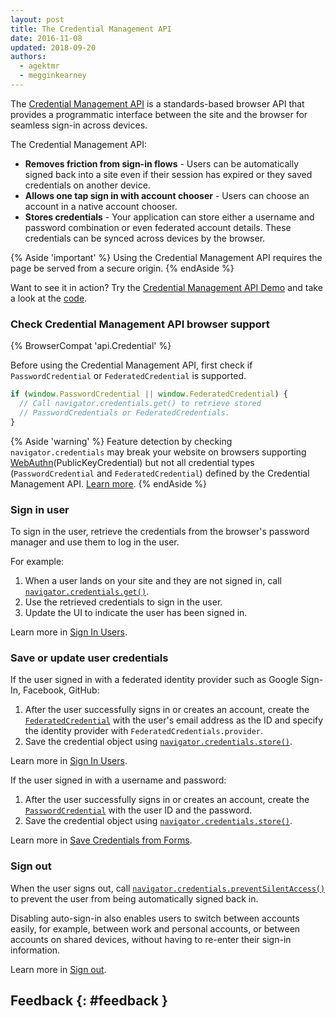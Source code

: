 ```yaml
---
layout: post
title: The Credential Management API
date: 2016-11-08
updated: 2018-09-20
authors:
  - agektmr
  - megginkearney
---
```


The [Credential Management API](https://www.w3.org/TR/credential-management/)
is a standards-based browser API that provides a programmatic interface
between the site and the browser for seamless sign-in across devices.

The Credential Management API:

- **Removes friction from sign-in flows** - Users can be automatically signed back into a site even if their session has expired or they saved credentials on another device.
- **Allows one tap sign in with account chooser** - Users can choose an account in a native account chooser.
- **Stores credentials** - Your application can store either a username and password combination or even federated account details. These credentials can be synced across devices by the browser.

{% Aside 'important' %}
Using the Credential Management API requires the page be served
from a secure origin.
{% endAside %}

Want to see it in action? Try the
[Credential Management API Demo](https://credential-management-sample.appspot.com)
and take a look at the
[code](https://github.com/GoogleChrome/credential-management-sample).

### Check Credential Management API browser support

{% BrowserCompat 'api.Credential' %}

Before using the Credential Management API, first check if `PasswordCredential`
or `FederatedCredential` is supported.

```js
if (window.PasswordCredential || window.FederatedCredential) {
  // Call navigator.credentials.get() to retrieve stored
  // PasswordCredentials or FederatedCredentials.
}
```

{% Aside 'warning' %}
Feature detection by checking `navigator.credentials` may break your
website on browsers supporting
[WebAuthn](https://www.w3.org/TR/webauthn/)(PublicKeyCredential) but not all
credential types (`PasswordCredential` and `FederatedCredential`) defined by the
Credential Management API. [Learn
more](/web/updates/2018/03/webauthn-credential-management).
{% endAside %}

### Sign in user

To sign in the user, retrieve the credentials from the browser's password
manager and use them to log in the user.

For example:

1. When a user lands on your site and they are not signed in,
   call [`navigator.credentials.get()`](https://developer.mozilla.org/docs/Web/API/CredentialsContainer/get).
2. Use the retrieved credentials to sign in the user.
3. Update the UI to indicate the user has been signed in.

Learn more in
[Sign In Users](../security-credential-management-retrieve-credentials#auto-sign-in).

### Save or update user credentials

If the user signed in with a federated identity provider such as Google
Sign-In, Facebook, GitHub:

1. After the user successfully signs in or creates an account, create the [`FederatedCredential`](https://developer.mozilla.org/docs/Web/API/FederatedCredential) with the user's email address as
   the ID and specify the identity provider with `FederatedCredentials.provider`.
2. Save the credential object using [`navigator.credentials.store()`](https://developer.mozilla.org/docs/Web/API/CredentialsContainer/store).

Learn more in
[Sign In Users](../security-credential-management-retrieve-credentials#federated-login).

If the user signed in with a username and password:

1. After the user successfully signs in or creates an account, create the [`PasswordCredential`](https://developer.mozilla.org/docs/Web/API/PasswordCredential) with the user ID and
   the password.
2. Save the credential object using [`navigator.credentials.store()`](https://developer.mozilla.org/docs/Web/API/CredentialsContainer/store).

Learn more in
[Save Credentials from Forms](../security-credential-management-save-forms).

### Sign out

When the user signs out, call [`navigator.credentials.preventSilentAccess()`](/web/fundamentals/security/credential-management/retrieve-credentials#turn_off_auto_sign-in_for_future_visits)
to prevent the user from being automatically signed back in.

Disabling auto-sign-in also enables users to switch between accounts easily,
for example, between work and personal accounts, or between accounts on
shared devices, without having to re-enter their sign-in information.

Learn more in
[Sign out](../security-credential-management-retrieve-credentials#sign-out).

## Feedback {: #feedback }
